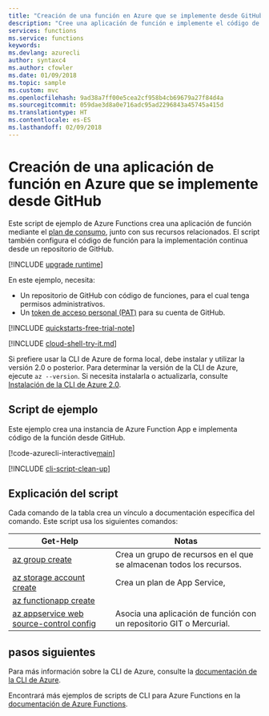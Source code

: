```yaml
---
title: "Creación de una función en Azure que se implemente desde GitHub | Microsoft Docs"
description: "Cree una aplicación de función e implemente el código de la función desde un repositorio de GitHub con Azure Functions."
services: functions
ms.service: functions
keywords: 
ms.devlang: azurecli
author: syntaxc4
ms.author: cfowler
ms.date: 01/09/2018
ms.topic: sample
ms.custom: mvc
ms.openlocfilehash: 9ad38a7ff00e5cea2cf958b4cb69679a27f84d4a
ms.sourcegitcommit: 059dae3d8a0e716adc95ad2296843a45745a415d
ms.translationtype: HT
ms.contentlocale: es-ES
ms.lasthandoff: 02/09/2018
---
```

# <a name="create-a-function-app-in-azure-that-is-deployed-from-github"></a>Creación de una aplicación de función en Azure que se implemente desde GitHub

Este script de ejemplo de Azure Functions crea una aplicación de función mediante el [plan de consumo](../functions-scale.md#consumption-plan), junto con sus recursos relacionados. El script también configura el código de función para la implementación continua desde un repositorio de GitHub. 

[!INCLUDE [upgrade runtime](../../../includes/functions-cli-version-note.md)]

En este ejemplo, necesita:

* Un repositorio de GitHub con código de funciones, para el cual tenga permisos administrativos.
* Un [token de acceso personal (PAT)](https://help.github.com/articles/creating-an-access-token-for-command-line-use) para su cuenta de GitHub.

[!INCLUDE [quickstarts-free-trial-note](../../../includes/quickstarts-free-trial-note.md)]

[!INCLUDE [cloud-shell-try-it.md](../../../includes/cloud-shell-try-it.md)]

Si prefiere usar la CLI de Azure de forma local, debe instalar y utilizar la versión 2.0 o posterior. Para determinar la versión de la CLI de Azure, ejecute `az --version`. Si necesita instalarla o actualizarla, consulte [Instalación de la CLI de Azure 2.0]( /cli/azure/install-azure-cli). 

## <a name="sample-script"></a>Script de ejemplo

Este ejemplo crea una instancia de Azure Function App e implementa código de la función desde GitHub.

[!code-azurecli-interactive[main](../../../cli_scripts/azure-functions/deploy-function-app-with-function-github-continuous/deploy-function-app-with-function-github-continuous.sh?highlight=3-4 "Azure Service")]

[!INCLUDE [cli-script-clean-up](../../../includes/cli-script-clean-up.md)]

## <a name="script-explanation"></a>Explicación del script

Cada comando de la tabla crea un vínculo a documentación específica del comando. Este script usa los siguientes comandos:

| Get-Help | Notas |
|---|---|
| [az group create](https://docs.microsoft.com/cli/azure/group#az_group_create) | Crea un grupo de recursos en el que se almacenan todos los recursos. |
| [az storage account create](https://docs.microsoft.com/cli/azure/appservice/plan#az_appservice_plan_create) | Crea un plan de App Service, |
| [az functionapp create](https://docs.microsoft.com/cli/azure/appservice/web#az_appservice_web_delete) |
| [az appservice web source-control config](https://docs.microsoft.com/cli/azure/appservice/web/source-control#az_appservice_web_source_control_config) | Asocia una aplicación de función con un repositorio GIT o Mercurial. |

## <a name="next-steps"></a>pasos siguientes

Para más información sobre la CLI de Azure, consulte la [documentación de la CLI de Azure](https://docs.microsoft.com/cli/azure/overview).

Encontrará más ejemplos de scripts de CLI para Azure Functions en la [documentación de Azure Functions](../functions-cli-samples.md).
